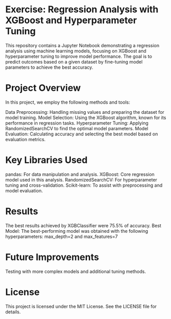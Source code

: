 # Exercise: Regression Analysis with XGBoost and Hyperparameter Tuning
This repository contains a Jupyter Notebook demonstrating a regression analysis using machine learning models, focusing on XGBoost and hyperparameter tuning to
improve model performance. The goal is to predict outcomes based on a given dataset by fine-tuning model parameters to achieve the best accuracy.

# Project Overview
In this project, we employ the following methods and tools:

Data Preprocessing: Handling missing values and preparing the dataset for model training.
Model Selection: Using the XGBoost algorithm, known for its performance in regression tasks.
Hyperparameter Tuning: Applying RandomizedSearchCV to find the optimal model parameters.
Model Evaluation: Calculating accuracy and selecting the best model based on evaluation metrics.

# Key Libraries Used
pandas: For data manipulation and analysis.
XGBoost: Core regression model used in this analysis.
RandomizedSearchCV: For hyperparameter tuning and cross-validation.
Scikit-learn: To assist with preprocessing and model evaluation.

# Results
The best results achieved by XGBClassifier were 75.5% of accuracy.
Best Model: The best-performing model was obtained with the following hyperparameters: max_depth=2 and max_features=7

# Future Improvements
Testing with more complex models and additional tuning methods.

# License
This project is licensed under the MIT License. See the LICENSE file for details.
